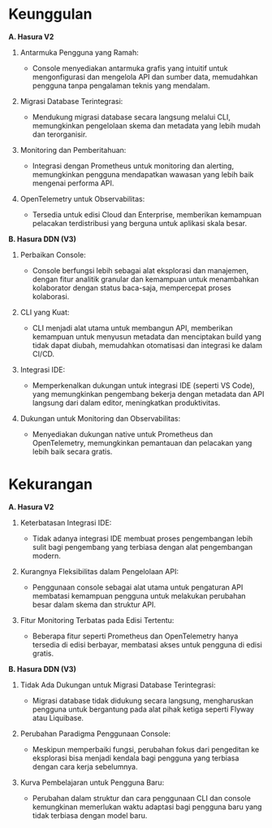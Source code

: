 # Keunggulan 

**A. Hasura V2**

1. Antarmuka Pengguna yang Ramah:

   - Console menyediakan antarmuka grafis yang intuitif untuk mengonfigurasi dan mengelola API dan sumber data, memudahkan pengguna tanpa pengalaman teknis yang mendalam.

2. Migrasi Database Terintegrasi:

   - Mendukung migrasi database secara langsung melalui CLI, memungkinkan pengelolaan skema dan metadata yang lebih mudah dan terorganisir.

3. Monitoring dan Pemberitahuan:

   - Integrasi dengan Prometheus untuk monitoring dan alerting, memungkinkan pengguna mendapatkan wawasan yang lebih baik mengenai performa API.

4. OpenTelemetry untuk Observabilitas:

   - Tersedia untuk edisi Cloud dan Enterprise, memberikan kemampuan pelacakan terdistribusi yang berguna untuk aplikasi skala besar.
  
**B. Hasura DDN (V3)**

1. Perbaikan Console:

   - Console berfungsi lebih sebagai alat eksplorasi dan manajemen, dengan fitur analitik granular dan kemampuan untuk menambahkan kolaborator dengan status baca-saja, mempercepat proses kolaborasi.

2. CLI yang Kuat:

   - CLI menjadi alat utama untuk membangun API, memberikan kemampuan untuk menyusun metadata dan menciptakan build yang tidak dapat diubah, memudahkan otomatisasi dan integrasi ke dalam CI/CD.

3. Integrasi IDE:

   - Memperkenalkan dukungan untuk integrasi IDE (seperti VS Code), yang memungkinkan pengembang bekerja dengan metadata dan API langsung dari dalam editor, meningkatkan produktivitas.

4. Dukungan untuk Monitoring dan Observabilitas:

   - Menyediakan dukungan native untuk Prometheus dan OpenTelemetry, memungkinkan pemantauan dan pelacakan yang lebih baik secara gratis.

# Kekurangan 

**A. Hasura V2**

1. Keterbatasan Integrasi IDE:

   - Tidak adanya integrasi IDE membuat proses pengembangan lebih sulit bagi pengembang yang terbiasa dengan alat pengembangan modern.

2. Kurangnya Fleksibilitas dalam Pengelolaan API:

   - Penggunaan console sebagai alat utama untuk pengaturan API membatasi kemampuan pengguna untuk melakukan perubahan besar dalam skema dan struktur API.

3. Fitur Monitoring Terbatas pada Edisi Tertentu:

   - Beberapa fitur seperti Prometheus dan OpenTelemetry hanya tersedia di edisi berbayar, membatasi akses untuk pengguna di edisi gratis.
  
**B. Hasura DDN (V3)**

1. Tidak Ada Dukungan untuk Migrasi Database Terintegrasi:

   - Migrasi database tidak didukung secara langsung, mengharuskan pengguna untuk bergantung pada alat pihak ketiga seperti Flyway atau Liquibase.

2. Perubahan Paradigma Penggunaan Console:

   - Meskipun memperbaiki fungsi, perubahan fokus dari pengeditan ke eksplorasi bisa menjadi kendala bagi pengguna yang terbiasa dengan cara kerja sebelumnya.

3. Kurva Pembelajaran untuk Pengguna Baru:

   - Perubahan dalam struktur dan cara penggunaan CLI dan console kemungkinan memerlukan waktu adaptasi bagi pengguna baru yang tidak terbiasa dengan model baru.
